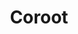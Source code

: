 ---
draft: false
title: Coroot
content:
  id: coroot
  name: Coroot
  logo: /images/hosting-and-infrastructure/monitoring/coroot/logo.png
  website: https://coroot.com/
  iframe_website: /website-iframe/hosting-and-infrastructure/monitoring/coroot
  dashboardImage: /images/hosting-and-infrastructure/monitoring/coroot/screenshot-1.png
  short_description: Coroot is an APM & Observability tool, a DataDog and NewRelic alternative
  description: "Collecting metrics, logs, and traces alone doesn't make your applications observable. Coroot turns that data into actionable insights for you!"
  features:
    - title: Zero-instrumentation observability
      description: Metrics, logs, traces, and profiles are gathered automatically by using eBPF Coroot provides you with a Service Map that covers 100% of your system with no blind spots Predefined inspections audit each application without any configuration
    - title: Application Health Summary
      description: Easily understand the status of your services, even when dealing with hundreds of them Gain insight into application logs without the need to manually inspect each one SLOs (Service Level Objectives) tracking
    - title: Explore any outlier requests with distributed tracing
      description: "Investigate any anomaly with just one click Vendor-neutral instrumentation with OpenTelemetry Are you unable to instrument legacy or third-party services? Coroot's eBPF-based instrumentation can capture requests without requiring any code changes."
    - title: Grasp insights from logs with just a quick glance
      description: "Log patterns: out-of-the-box event clustering Seamless logs-to-traces correlation Lightning-fast search based on ClickHouse"
  screenshots:
    - /images/hosting-and-infrastructure/monitoring/coroot/screenshot-1.png
    - /images/hosting-and-infrastructure/monitoring/coroot/screenshot-2.png
---